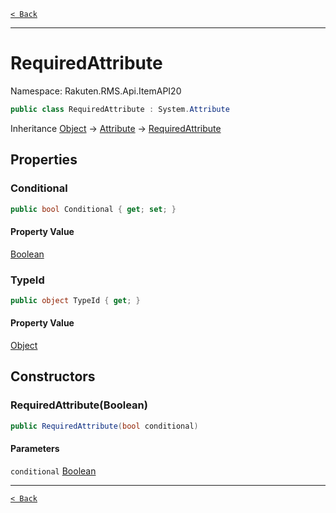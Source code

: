 [`< Back`](./)

---

# RequiredAttribute

Namespace: Rakuten.RMS.Api.ItemAPI20

```csharp
public class RequiredAttribute : System.Attribute
```

Inheritance [Object](https://docs.microsoft.com/en-us/dotnet/api/system.object) → [Attribute](https://docs.microsoft.com/en-us/dotnet/api/system.attribute) → [RequiredAttribute](./rakuten.rms.api.itemapi20.requiredattribute)

## Properties

### **Conditional**

```csharp
public bool Conditional { get; set; }
```

#### Property Value

[Boolean](https://docs.microsoft.com/en-us/dotnet/api/system.boolean)<br>

### **TypeId**

```csharp
public object TypeId { get; }
```

#### Property Value

[Object](https://docs.microsoft.com/en-us/dotnet/api/system.object)<br>

## Constructors

### **RequiredAttribute(Boolean)**

```csharp
public RequiredAttribute(bool conditional)
```

#### Parameters

`conditional` [Boolean](https://docs.microsoft.com/en-us/dotnet/api/system.boolean)<br>

---

[`< Back`](./)
